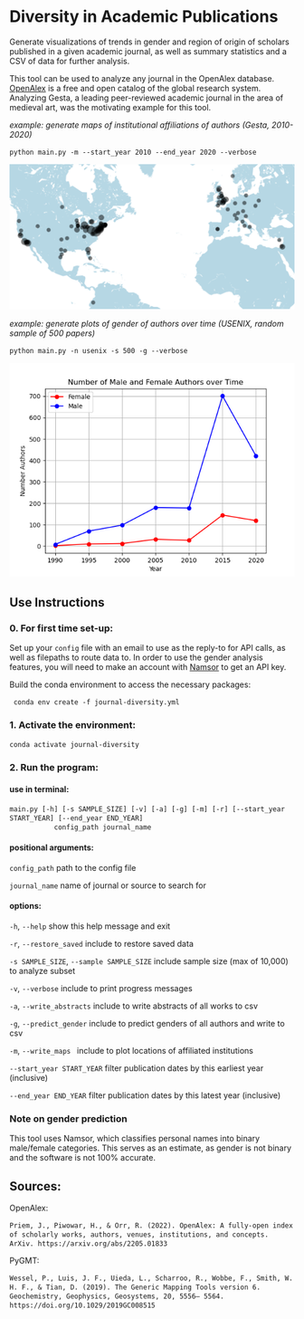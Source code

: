 # Diversity in Academic Publications

Generate visualizations of trends in gender and region of origin of scholars published in a given academic journal, as well as summary statistics and a CSV of data for further analysis.

This tool can be used to analyze any journal in the OpenAlex database. [OpenAlex](https://help.openalex.org/) is a free and open catalog of the global research system. Analyzing Gesta, a leading peer-reviewed academic journal in the area of medieval art, was the motivating example for this tool. 

*example: generate maps of institutional affiliations of authors (Gesta, 2010-2020)*
    
    python main.py -m --start_year 2010 --end_year 2020 --verbose

![alt text](README_imgs/gesta-map.png?raw=true) 


*example: generate plots of gender of authors over time (USENIX, random sample of 500 papers)*

    python main.py -n usenix -s 500 -g --verbose

![alt text](README_imgs/sampled-usenix-gender.png?raw=true) 

## Use Instructions


### 0. For first time set-up:
Set up your `config` file with an email to use as the reply-to for API calls, as well as filepaths to route data to. In order to use the gender analysis features, you will need to make an account with [Namsor](https://namsor.app/) to get an API key.

Build the conda environment to access the necessary packages:
<!--- Make code --->
     conda env create -f journal-diversity.yml

### 1. Activate the environment:
<!--- Make code --->
    conda activate journal-diversity

### 2. Run the program:

#### use in terminal:
<!--- Make code --->
    main.py [-h] [-s SAMPLE_SIZE] [-v] [-a] [-g] [-m] [-r] [--start_year START_YEAR] [--end_year END_YEAR]
               config_path journal_name
#### positional arguments: 
  `config_path`               path to the config file
  
  `journal_name`              name of journal or source to search for

#### options:

  `-h`, `--help`                show this help message and exit

  `-r`, `--restore_saved`       include to restore saved data

  `-s SAMPLE_SIZE`, `--sample SAMPLE_SIZE`
                                include sample size (max of 10,000) to analyze subset

  `-v`, `--verbose`             include to print progress messages

  `-a`, `--write_abstracts`     include to write abstracts of all works to csv

  `-g`, `--predict_gender`      include to predict genders of all authors and write to csv

  `-m`, `--write_maps `         include to plot locations of affiliated institutions

  `--start_year START_YEAR`     filter publication dates by this earliest year (inclusive)

  `--end_year END_YEAR`         filter publication dates by this latest year (inclusive)

### Note on gender prediction
This tool uses Namsor, which classifies personal names into binary male/female categories. This serves as an estimate, as gender is not binary and the software is not 100% accurate.

## Sources:

OpenAlex:

    Priem, J., Piwowar, H., & Orr, R. (2022). OpenAlex: A fully-open index of scholarly works, authors, venues, institutions, and concepts. ArXiv. https://arxiv.org/abs/2205.01833

PyGMT:

    Wessel, P., Luis, J. F., Uieda, L., Scharroo, R., Wobbe, F., Smith, W. H. F., & Tian, D. (2019). The Generic Mapping Tools version 6. Geochemistry, Geophysics, Geosystems, 20, 5556– 5564. https://doi.org/10.1029/2019GC008515